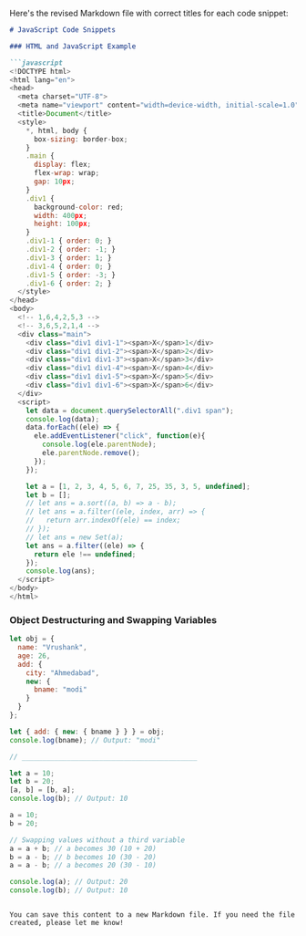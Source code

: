 Here's the revised Markdown file with correct titles for each code snippet:

```markdown
# JavaScript Code Snippets

### HTML and JavaScript Example

```javascript
<!DOCTYPE html>
<html lang="en">
<head>
  <meta charset="UTF-8">
  <meta name="viewport" content="width=device-width, initial-scale=1.0">
  <title>Document</title>
  <style>
    *, html, body {
      box-sizing: border-box;
    }
    .main {
      display: flex;
      flex-wrap: wrap;
      gap: 10px;
    }
    .div1 {
      background-color: red;
      width: 400px;
      height: 100px;
    }
    .div1-1 { order: 0; }
    .div1-2 { order: -1; }
    .div1-3 { order: 1; }
    .div1-4 { order: 0; }
    .div1-5 { order: -3; }
    .div1-6 { order: 2; }
  </style>
</head>
<body>
  <!-- 1,6,4,2,5,3 -->
  <!-- 3,6,5,2,1,4 -->
  <div class="main">
    <div class="div1 div1-1"><span>X</span>1</div>
    <div class="div1 div1-2"><span>X</span>2</div>
    <div class="div1 div1-3"><span>X</span>3</div>
    <div class="div1 div1-4"><span>X</span>4</div>
    <div class="div1 div1-5"><span>X</span>5</div>
    <div class="div1 div1-6"><span>X</span>6</div>
  </div>
  <script>
    let data = document.querySelectorAll(".div1 span");
    console.log(data);
    data.forEach((ele) => {
      ele.addEventListener("click", function(e){
        console.log(ele.parentNode);
        ele.parentNode.remove();
      });
    });

    let a = [1, 2, 3, 4, 5, 6, 7, 25, 35, 3, 5, undefined];
    let b = [];
    // let ans = a.sort((a, b) => a - b);
    // let ans = a.filter((ele, index, arr) => {
    //   return arr.indexOf(ele) == index;
    // });
    // let ans = new Set(a);
    let ans = a.filter((ele) => {
      return ele !== undefined;
    });
    console.log(ans);
  </script>
</body>
</html>
```

### Object Destructuring and Swapping Variables

```javascript
let obj = {
  name: "Vrushank",
  age: 26,
  add: {
    city: "Ahmedabad",
    new: {
      bname: "modi"
    }
  }
};

let { add: { new: { bname } } } = obj;
console.log(bname); // Output: "modi"

// ___________________________________________

let a = 10;
let b = 20;
[a, b] = [b, a];
console.log(b); // Output: 10

a = 10;
b = 20;

// Swapping values without a third variable
a = a + b; // a becomes 30 (10 + 20)
b = a - b; // b becomes 10 (30 - 20)
a = a - b; // a becomes 20 (30 - 10)

console.log(a); // Output: 20
console.log(b); // Output: 10
```
```

You can save this content to a new Markdown file. If you need the file created, please let me know!